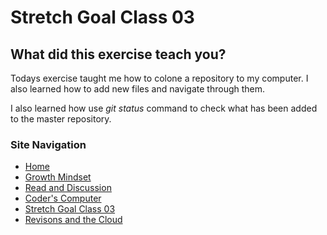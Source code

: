 # Stretch Goal Class 03

## What did this exercise teach you? 

Todays exercise taught me how to colone a repository to my computer. I also learned how to add new files and navigate through them. 

I also learned how use *git status* command to check what has been added to the master repository. 

### Site Navigation
- [Home](/README.md)
- [Growth Mindset](/GrowthMindset.md)
- [Read and Discussion](/Discussion.md)
- [Coder's Computer](/Coder'sComputer.md) 
- [Stretch Goal Class 03](/StretchGoalClass03.md) 
- [Revisons and the Cloud](/Revisions_And_The_Cloud.md)
